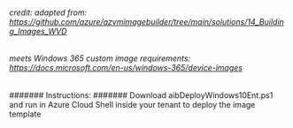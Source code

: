 ###### credit: adapted from: https://github.com/azure/azvmimagebuilder/tree/main/solutions/14_Building_Images_WVD
###### meets Windows 365 custom image requirements: https://docs.microsoft.com/en-us/windows-365/device-images


####### Instructions:
####### Download aibDeployWindows10Ent.ps1 and run in Azure Cloud Shell inside your tenant to deploy the image template
